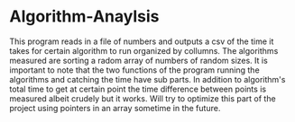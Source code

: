 # Algorithm-Anaylsis
This program reads in a file of numbers and outputs a csv of the time it takes for certain algorithm to run organized by collumns.
The algorithms measured are sorting a radom array of numbers of random sizes. It is important to note that the two functions of the program
running the algorithms and catching the time have sub parts. In addition to algorithm's total time to get at certain point the time difference 
between points is measured albeit crudely but it works. Will try to optimize this part of the project using pointers in an array sometime in the future.



